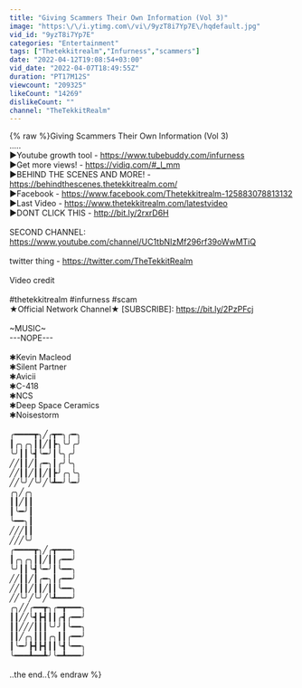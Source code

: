 ```yaml
---
title: "Giving Scammers Their Own Information (Vol 3)"
image: "https:\/\/i.ytimg.com\/vi\/9yzT8i7Yp7E\/hqdefault.jpg"
vid_id: "9yzT8i7Yp7E"
categories: "Entertainment"
tags: ["Thetekkitrealm","Infurness","scammers"]
date: "2022-04-12T19:08:54+03:00"
vid_date: "2022-04-07T18:49:55Z"
duration: "PT17M12S"
viewcount: "209325"
likeCount: "14269"
dislikeCount: ""
channel: "TheTekkitRealm"
---
```

{% raw %}Giving Scammers Their Own Information (Vol 3)<br />.....<br />▶Youtube growth tool - <a rel="nofollow" target="blank" href="https://www.tubebuddy.com/infurness">https://www.tubebuddy.com/infurness</a><br />▶Get more views! - <a rel="nofollow" target="blank" href="https://vidiq.com/#_l_mm">https://vidiq.com/#_l_mm</a><br />▶BEHIND THE SCENES AND MORE! - <a rel="nofollow" target="blank" href="https://behindthescenes.thetekkitrealm.com/">https://behindthescenes.thetekkitrealm.com/</a><br />▶Facebook - <a rel="nofollow" target="blank" href="https://www.facebook.com/Thetekkitrealm-125883078813132">https://www.facebook.com/Thetekkitrealm-125883078813132</a><br />▶Last Video - <a rel="nofollow" target="blank" href="https://www.thetekkitrealm.com/latestvideo">https://www.thetekkitrealm.com/latestvideo</a><br />▶DONT CLICK THIS - <a rel="nofollow" target="blank" href="http://bit.ly/2rxrD6H">http://bit.ly/2rxrD6H</a><br /><br />SECOND CHANNEL:<br /><a rel="nofollow" target="blank" href="https://www.youtube.com/channel/UC1tbNIzMf296rf39oWwMTiQ">https://www.youtube.com/channel/UC1tbNIzMf296rf39oWwMTiQ</a><br /><br />twitter thing - <a rel="nofollow" target="blank" href="https://twitter.com/TheTekkitRealm">https://twitter.com/TheTekkitRealm</a><br /><br />Video credit<br /><br /> #thetekkitrealm #infurness #scam<br />★Official Network Channel★ [SUBSCRIBE]: <a rel="nofollow" target="blank" href="https://bit.ly/2PzPFcj">https://bit.ly/2PzPFcj</a><br /><br />~MUSIC~<br />---NOPE---<br /><br />✱Kevin Macleod<br />✱Silent Partner<br />✱Avicii<br />✱C-418<br />✱NCS<br />✱Deep Space Ceramics<br />✱Noisestorm<br /><br />╭━━━━┳╮╱╭┳━╮╭━╮<br />┃╭╮╭╮┃┃╱┃┣╮╰╯╭╯<br />╰╯┃┃╰┫╰━╯┃╰╮╭╯<br />╱╱┃┃╱┃╭━╮┃╭╯╰╮<br />╱╱┃┃╱┃┃╱┃┣╯╭╮╰╮<br />╱╱╰╯╱╰╯╱╰┻━╯╰━╯<br />╭╮╱╭╮<br />┃┃╱┃┃<br />┃╰━╯┃<br />╰━━╮┃<br />╱╱╱┃┃<br />╱╱╱╰╯<br />╭━━━━┳╮╱╭┳━━━╮<br />┃╭╮╭╮┃┃╱┃┃╭━━╯<br />╰╯┃┃╰┫╰━╯┃╰━━╮<br />╱╱┃┃╱┃╭━╮┃╭━━╯<br />╱╱┃┃╱┃┃╱┃┃╰━━╮<br />╱╱╰╯╱╰╯╱╰┻━━━╯<br />╭╮╱╱╭━━┳╮╭━┳━━━╮<br />┃┃╱╱╰┫┣┫┃┃╭┫╭━━╯<br />┃┃╱╱╱┃┃┃╰╯╯┃╰━━╮<br />┃┃╱╭╮┃┃┃╭╮┃┃╭━━╯<br />┃╰━╯┣┫┣┫┃┃╰┫╰━━╮<br />╰━━━┻━━┻╯╰━┻━━━╯<br /><br />..the end..{% endraw %}
